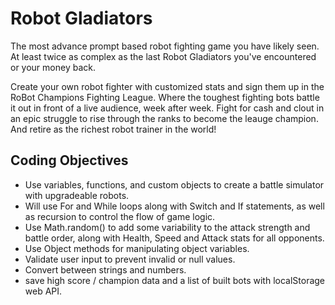 # Robot Gladiators
The most advance prompt based robot fighting game you have likely seen. At least twice as complex as the last Robot Gladiators you've encountered or your money back.

Create your own robot fighter with customized stats and sign them up in the RoBot Champions Fighting League. Where the toughest fighting bots battle it out in front of a live audience, week after week. Fight for cash and clout in an epic struggle to rise through the ranks to become the leauge champion. And retire as the richest robot trainer in the world!

## Coding Objectives
* Use variables, functions, and custom objects to create a battle simulator with upgradeable robots. 
* Will use For and While loops along with Switch and If statements, as well as recursion to control the flow of game logic. 
* Use Math.random() to add some variability to the attack strength and battle order, along with Health, Speed and Attack stats for all opponents. 
* Use Object methods for manipulating object variables. 
* Validate user input to prevent invalid or null values. 
* Convert between strings and numbers.
* save high score / champion data and a list of built bots with localStorage web API.



